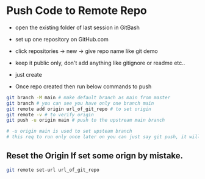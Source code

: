 # Push Code to Remote Repo

- open the existing folder of last session in GitBash
- set up one repository on GitHub.com
- click repositories -> new -> give repo name like git demo
- keep it public only, don't add anything like gitignore or readme etc.. 
- just create

- Once repo created then run below commands to push

```bash
git branch -M main # make default branch as main from master
git branch # you can see you have only one branch main
git remote add origin url_of_git_repo # to set origin
git remote -v # to verify origin
git push -u origin main # push to the upstream main branch

# -u origin main is used to set upsteam branch 
# this req to run only once later on you can just say git push, it will push to main branch
```

## Reset the Origin If set some orign by mistake.
```bash
git remote set-url url_of_git_repo
```